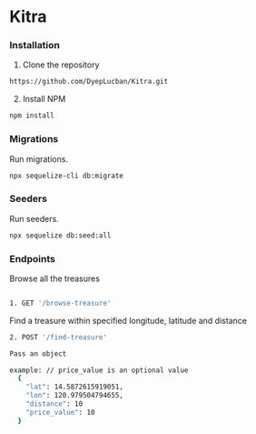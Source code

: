 # Kitra

### Installation

1. Clone the repository

```bash
https://github.com/DyepLucban/Kitra.git
```

2. Install NPM
```bash
npm install
```

### Migrations

Run migrations.

```bash
npx sequelize-cli db:migrate
```


### Seeders

Run seeders.

```bash
npx sequelize db:seed:all
```


### Endpoints

Browse all the treasures
```bash

1. GET '/browse-treasure'

```

Find a treasure within specified longitude, latitude and distance
```bash
2. POST '/find-treasure'

Pass an object

example: // price_value is an optional value
  {
    "lat": 14.5872615919051,
    "lon": 120.979504794655,
    "distance": 10
    "price_value": 10
  }  
```